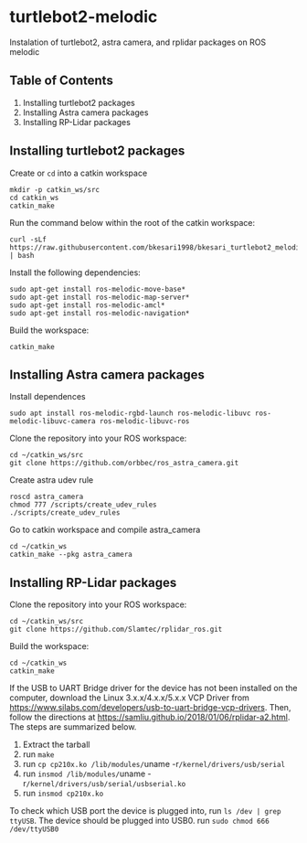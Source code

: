 # turtlebot2-melodic

Instalation of turtlebot2, astra camera, and rplidar packages on ROS melodic

## Table of Contents
1. Installing turtlebot2 packages
2. Installing Astra camera packages
3. Installing RP-Lidar packages

## Installing turtlebot2 packages
Create or `cd` into a catkin workspace

```
mkdir -p catkin_ws/src
cd catkin_ws
catkin_make
```

Run the command below within the root of the catkin workspace:
```
curl -sLf https://raw.githubusercontent.com/bkesari1998/bkesari_turtlebot2_melodic_setup/master/install_all.sh | bash
```
Install the following dependencies:
```
sudo apt-get install ros-melodic-move-base*
sudo apt-get install ros-melodic-map-server*
sudo apt-get install ros-melodic-amcl*
sudo apt-get install ros-melodic-navigation*
```

Build the workspace:
```
catkin_make
```

## Installing Astra camera packages
Install dependences
```
sudo apt install ros-melodic-rgbd-launch ros-melodic-libuvc ros-melodic-libuvc-camera ros-melodic-libuvc-ros
```

Clone the repository into your ROS workspace:
```
cd ~/catkin_ws/src
git clone https://github.com/orbbec/ros_astra_camera.git
```

Create astra udev rule
```
roscd astra_camera
chmod 777 /scripts/create_udev_rules
./scripts/create_udev_rules
```

Go to catkin workspace and compile astra_camera
```
cd ~/catkin_ws
catkin_make --pkg astra_camera
```

## Installing RP-Lidar packages

Clone the repository into your ROS workspace:
```
cd ~/catkin_ws/src
git clone https://github.com/Slamtec/rplidar_ros.git
```

Build the workspace:
```
cd ~/catkin_ws
catkin_make
```

If the USB to UART Bridge driver for the device has not been installed on the computer, download the Linux 3.x.x/4.x.x/5.x.x VCP Driver from
https://www.silabs.com/developers/usb-to-uart-bridge-vcp-drivers. Then, follow the directions at https://samliu.github.io/2018/01/06/rplidar-a2.html. The steps are summarized below.

1. Extract the tarball
2. run `make`
3. run `cp cp210x.ko /lib/modules/`uname -r`/kernel/drivers/usb/serial`
4. run `insmod /lib/modules/`uname -r`/kernel/drivers/usb/serial/usbserial.ko`
5. run `insmod cp210x.ko`

To check which USB port the device is plugged into, run `ls /dev | grep ttyUSB`. The device should be plugged into USB0.
run `sudo chmod 666 /dev/ttyUSB0`
